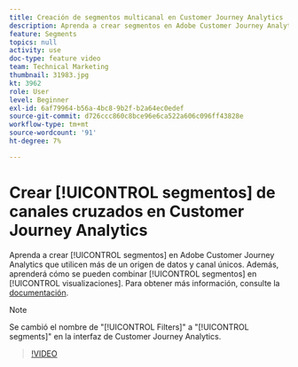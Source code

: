 ```yaml
---
title: Creación de segmentos multicanal en Customer Journey Analytics
description: Aprenda a crear segmentos en Adobe Customer Journey Analytics que utilicen más de una fuente de datos y un canal únicos. Además, descubra cómo se pueden combinar segmentos en visualizaciones.
feature: Segments
topics: null
activity: use
doc-type: feature video
team: Technical Marketing
thumbnail: 31983.jpg
kt: 3962
role: User
level: Beginner
exl-id: 6af79964-b56a-4bc8-9b2f-b2a64ec0edef
source-git-commit: d726ccc860c8bce96e6ca522a606c096ff43828e
workflow-type: tm+mt
source-wordcount: '91'
ht-degree: 7%

---
```


# Crear [!UICONTROL segmentos] de canales cruzados en Customer Journey Analytics

Aprenda a crear [!UICONTROL segmentos] en Adobe Customer Journey Analytics que utilicen más de un origen de datos y canal únicos. Además, aprenderá cómo se pueden combinar [!UICONTROL segmentos] en [!UICONTROL visualizaciones]. Para obtener más información, consulte la [documentación](https://experienceleague.adobe.com/es/docs/analytics-platform/using/cja-components/cja-segments/filters-overview).

>[!NOTE]
>
> Se cambió el nombre de &quot;[!UICONTROL Filters]&quot; a &quot;[!UICONTROL segments]&quot; en la interfaz de Customer Journey Analytics.

>[!VIDEO](https://video.tv.adobe.com/v/35887/?quality=12&learn=on&captions=spa)
